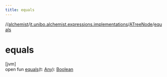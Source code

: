 ```yaml
---
title: equals
---
```

//[alchemist](../../../index.html)/[it.unibo.alchemist.expressions.implementations](../index.html)/[ATreeNode](index.html)/[equals](equals.html)



# equals



[jvm]\
open fun [equals](equals.html)(t: [Any](https://kotlinlang.org/api/latest/jvm/stdlib/kotlin/-any/index.html)): [Boolean](https://kotlinlang.org/api/latest/jvm/stdlib/kotlin/-boolean/index.html)




